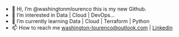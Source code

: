 - 👋 Hi, I’m @washingtonmlourenco this is my new Github.
- 👀 I’m interested in Data | Cloud | DevOps...
- 🌱 I’m currently learning Data | Cloud | Terraform | Python
- 📫 How to reach me washington-lourenco@outlook.com | [Linkedin](https://br.linkedin.com/in/washington-lourenco "Linkedin")

<!---
washingtonmlourenco/washingtonmlourenco is a ✨ special ✨ repository because its `README.md` (this file) appears on your GitHub profile.
You can click the Preview link to take a look at your changes.
--->
